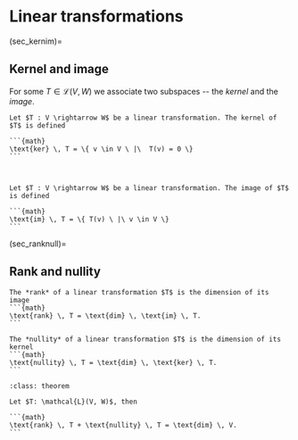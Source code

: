 # Linear transformations

(sec_kernim)=
## Kernel and image
For some $T \in \mathcal{L}(V, W)$ we associate two subspaces -- the *kernel* and the *image*.

````{admonition} Definition: Kernel
Let $T : V \rightarrow W$ be a linear transformation. The kernel of $T$ is defined

```{math}
\text{ker} \, T = \{ v \in V \ |\  T(v) = 0 \}
```


````

````{admonition} Definition: Image

Let $T : V \rightarrow W$ be a linear transformation. The image of $T$ is defined

```{math}
\text{im} \, T = \{ T(v) \ |\ v \in V \}
```

````

(sec_ranknull)=
## Rank and nullity
````{admonition} Definition: Rank
The *rank* of a linear transformation $T$ is the dimension of its image
```{math}
\text{rank} \, T = \text{dim} \, \text{im} \, T.
```
````

````{admonition} Definition: Nullity
The *nullity* of a linear transformation $T$ is the dimension of its kernel
```{math}
\text{nullity} \, T = \text{dim} \, \text{ker} \, T.
```
````

````{admonition} Theorem: Rank-nullity
:class: theorem 

Let $T: \mathcal{L}(V, W)$, then

```{math}
\text{rank} \, T + \text{nullity} \, T = \text{dim} \, V.
```
````